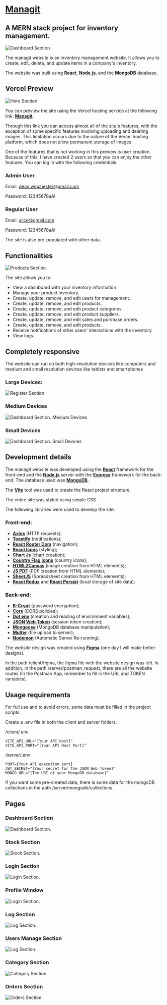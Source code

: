 # **[Managit](https://managit-dun.vercel.app)**

## A MERN stack project for inventory management.

![Dashboard Section](https://i.imgur.com/32F00Ef.png)

The managit website is an inventory management website. It allows you to create, edit, delete, and update items in a company's inventory.

The website was built using **[React](https://react.dev)**, **[Node.js](https://nodejs.org/en)**, and the **[MongoDB](https://www.mongodb.com)** database.


## Vercel Preview

![Hero Section](https://i.imgur.com/W7g9lYO.png)

You can preview the site using the Vercel hosting service at the following link: **[Managit](https://managit-dun.vercel.app)**.

Through this link you can access almost all of the site's features, with the exception of some specific features involving uploading and deleting images. This limitation occurs due to the nature of the Vercel hosting platform, which does not allow permanent storage of images.

One of the features that is not working in this preview is user creation. Because of this, I have created 2 users so that you can enjoy the other features. You can log in with the following credentials:

### Admin User
Email: dean.winchester@gmail.com

Password: 12345678aA!

### Regular User
Email: alice@gmail.com

Password: 12345678aA!

The site is also pre-populated with other data.

## Functionalities

![Products Section](https://i.imgur.com/tLkpHRL.png)

The site allows you to:

- View a dashboard with your inventory information
- Manage your product inventory.
- Create, update, remove, and edit users for management.
- Create, update, remove, and edit products.
- Create, update, remove, and edit product categories.
- Create, update, remove, and edit product suppliers.
- Create, update, remove, and edit sales and purchase orders.
- Create, update, remove, and edit products.
- Receive notifications of other users' interactions with the inventory.
- View logs.

## Completely responsive

The website can run on both high-resolution devices like computers and medium and small resolution devices like tablets and smartphones

### Large Devices: 

![Register Section](https://i.imgur.com/sAc9fzT.png)

### Medium Devices

![Dashboard Section. Medium Devices](https://i.imgur.com/B9GAM2a.png)

### Small Devices

![Dashboard Section. Small Devices](https://i.imgur.com/0Jot6bw.png)

## Development details

The managit website was developed using the **[React](https://react.dev)** framework for the front-end and the **[Node.js](https://nodejs.org/en)** server with the **[Express](https://expressjs.com/pt-br/)** framework for the back-end. The database used was **[MongoDB](https://www.mongodb.com)**.

The **[Vite](https://vite.dev)** tool was used to create the React project structure.

The entire site was styled using simple CSS.

The following libraries were used to develop the site:

### Front-end:

- **[Axios](https://axios-http.com)** (HTTP requests);
- **[Toastify](https://fkhadra.github.io/react-toastify/introduction/)** (notifications);
- **[React Router Dom](https://reactrouter.com/en/main)** (navigation);
- **[React Icons](https://react-icons.github.io/react-icons/)** (styling);
- **[Chart Js](https://www.chartjs.org)** (chart creation);
- **[Country Flag Icons](https://www.npmjs.com/package/country-flag-icons)** (country icons);
- **[HTML2Canvas](https://www.npmjs.com/package/html2canvas/v/1.4.1#html2canvas)** (image creation from HTML elements);
- **[JS PDF](https://www.npmjs.com/package/jspdf)** (PDF creation from HTML elements);
- **[SheetJS](https://www.npmjs.com/package/xlsx)** (Spreadsheet creation from HTML elements);
- **[React Redux](https://react-redux.js.org)** and **[React Persist](https://www.npmjs.com/package/redux-persist)** (local storage of site data);

### Back-end:

- **[B-Crypt](https://www.npmjs.com/package/bcrypt)** (password encryption);
- **[Cors](https://www.npmjs.com/package/cors)** (CORS policies);
- **[Dot env](https://www.npmjs.com/package/dotenv)** (creation and reading of environment variables);
- **[JSON Web Token](https://jwt.io)** (session token creation);
- **[Mongoose](https://mongoosejs.com)** (MongoDB database manipulation);
- **[Multer](https://www.npmjs.com/package/multer)** (file upload to server);
- **[Nodemon](https://www.npmjs.com/package/nodemon)** (Automatic Server Re-running);

The website design was created using **[Figma](https://www.figma.com/pt-br/)** (one day I will make better designs).

In the path /client/figma, the figma file with the website design was left. In addition, in the path /server/postman_request, there are all the website routes (In the Postman App, remember to fill in the URL and TOKEN variables).

## Usage requirements

For full use and to avoid errors, some data must be filled in the project scripts.

Create a .env file in both the client and server folders.

/client/.env
```
VITE_API_URL="[Your API Host]"
VITE_API_PORT="[Your API Host Port]"
```
/server/.env

```
PORT=[Your API execution port]
JWT_SECRET="[Your secret for the JSON Web Token]"
MONGO_URL="[The URI of your MongoDB database]"
```

If you want some pre-created data, there is some data for the mongoDB collections in the path /server/mongodb/collections.

## Pages

### Dashboard Section
![Dashboard Section.](https://i.imgur.com/z1IwWaP.png)


### Stock Section
![Stock Section.](https://i.imgur.com/5XH8lQG.png)

### Login Section
![Login Section.](https://i.imgur.com/aROwJPk.png)

### Profile Window
![Login Section.](https://i.imgur.com/nEGBGuf.png)

### Log Section
![Log Section.](https://i.imgur.com/ecW2DZ6.png)

### Users Manage Section
![Log Section.](https://i.imgur.com/k3Z4X5d.png)

### Category Section
![Category Section.](https://i.imgur.com/zvWiVVA.png)

### Orders Section
![Orders Section.](https://i.imgur.com/69Ra5gA.png)
